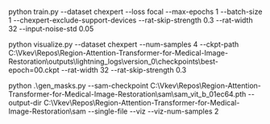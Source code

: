 python train.py --dataset chexpert --loss focal --max-epochs 1 --batch-size 1 --chexpert-exclude-support-devices --rat-skip-strength 0.3 --rat-width 32 --input-noise-std 0.05

python visualize.py --dataset chexpert --num-samples 4 --ckpt-path C:\Vkev\Repos\Region-Attention-Transformer-for-Medical-Image-Restoration\outputs\lightning_logs\version_0\checkpoints\best-epoch=00.ckpt --rat-width 32 --rat-skip-strength 0.3

python .\gen_masks.py --sam-checkpoint C:\Vkev\Repos\Region-Attention-Transformer-for-Medical-Image-Restoration\sam\sam_vit_b_01ec64.pth --output-dir C:\Vkev\Repos\Region-Attention-Transformer-for-Medical-Image-Restoration\sam --single-file --viz --viz-num-samples 2